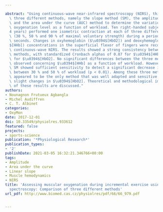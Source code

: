 ---
abstract: "Using continuous-wave near-infrared spectroscopy (NIRS), this study compared\
  \ three different methods, namely the slope method (SM), the amplitude method (AM),\
  \ and the area under the curve (AUC) method to determine the variations of intramuscular\
  \ oxygenation level as a function of workload. Ten right-handed subjects (22\xB1\
  4 years) performed one isometric contraction at each of three different workloads\
  \ (30 %, 50 % and 90 % of maximal voluntary strength) during a period of twenty\
  \ seconds. Changes in oxyhemoglobin ($\u0394$[HbO2]) and deoxyhemoglobin ($\u0394\
  $[HHb]) concentrations in the superficial flexor of fingers were recorded using\
  \ continuous-wave NIRS. The results showed a strong consistency between the three\
  \ methods, with standardized Cronbach alphas of 0.87 for $\u0394$[HHb] and 0.95\
  \ for $\u0394$[HbO2]. No significant differences between the three methods were\
  \ observed concerning $\u0394$[HHb] as a function of workload. However, only the\
  \ SM showed sufficient sensitivity to detect a significant decrease in $\u0394$[HbO2]\
  \ between 30 % and 50 % of workload (p < 0.01). Among these three methods, the SM\
  \ appeared to be the only method that was well adapted and sensitive enough to determine\
  \ slight changes in $\u0394$[HbO2]. Theoretical and methodological implications\
  \ of these results are discussed."
authors:
- Nounagnon Frutueux Agbangla
- Michel Audiffren
- C. T. Albinet
categories:
- OxyMon
date: 2017-12-01
doi: 10.33549/physiolres.933612
featured: false
projects:
- sports-science
publication: '*Physiological Research*'
publication_types:
- '2'
publishDate: 2021-03-05 16:32:21.346766+00:00
tags:
- Amplitude
- Area under the curve
- Linear slope
- Muscle hemodynamics
- NIRS
title: 'Assessing muscular oxygenation during incremental exercise using near-infrared
  spectroscopy: Comparison of three different methods'
url_pdf: http://www.biomed.cas.cz/physiolres/pdf/66/66_979.pdf

---
